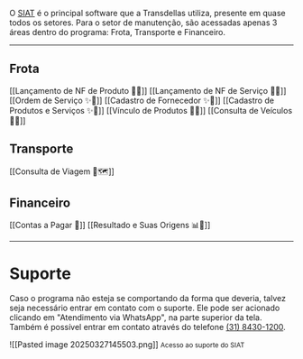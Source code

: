 O [SIAT](https://siat.com.br/) é o principal software que a Transdellas utiliza, presente em quase todos os setores. Para o setor de manutenção, são acessadas apenas 3 áreas dentro do programa: Frota, Transporte e Financeiro.

---
## Frota
[[Lançamento de NF de Produto 📃🔧]]
[[Lançamento de NF de Serviço 📃👷]]
[[Ordem de Serviço ✨👷]]
[[Cadastro de Fornecedor ✨🏦]]
[[Cadastro de Produtos e Serviços ✨🔧]]
[[Vínculo de Produtos 🔗🧰]]
[[Consulta de Veículos 🔎🚚]]

## Transporte
[[Consulta de Viagem 🔎🗺️]]

## Financeiro
[[Contas a Pagar 💸]]
[[Resultado e Suas Origens 📊📄]]

---
# Suporte

Caso o programa não esteja se comportando da forma que deveria, talvez seja necessário entrar em contato com o suporte. Ele pode ser acionado clicando em "Atendimento via WhatsApp", na parte superior da tela. Também é possível entrar em contato através do telefone <u>(31) 8430-1200</u>.

![[Pasted image 20250327145503.png]]
<span style="font-size: smaller;">Acesso ao suporte do SIAT</span>
